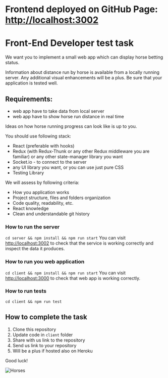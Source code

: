 

# Frontend deployed on GitHub Page:  [http://localhost:3002](https://aboriskaa.github.io/jito_dev_jun_task_client/)


# Front-End Developer test task
We want you to implement a small web app which can display horse betting status.

Information about distance run by horse is available from a locally running server.
Any additional visual enhancements will be a plus. 
Be sure that your application is tested well.

## Requirements:
- web app have to take data from local server
- web app have to show horse run distance in real time 

Ideas on how horse running progress can look like is up to you.

You should use following stack:
- React (preferable with hooks)
- Redux (with Redux-Thunk or any other Redux middleware you are familiar) or any other state-manager library you want
- Socket.io - to connect to the server
- any UI library you want, or you can use just pure CSS
- Testing Library

We will assess by following criteria:
- How you application works
- Project structure, files and folders organization
- Code quality, readability, etc.
- React knowledge
- Clean and understandable git history

### How to run the server
```cd server && npm install && npm run start```
You can visit [http://localhost:3002](http://localhost:3002) to check that the service is working correctly and inspect the data it produces.

### How to run you web application
```cd client && npm install && npm run start```
You can visit [http://localhost:3000](http://localhost:3000) to check that web app is working correctly.

### How to run tests
```cd client && npm run test```

## How to complete the task
1. Clone this repository
2. Update code in `client` folder
3. Share with us link to the repository
4. Send us link to your repository
5. Will be a plus if hosted also on Heroku

Good luck!

![Horses](https://raw.githubusercontent.com/zakhar-bozhok-jito/jun-frontend-test-task/main/horses.gif)
